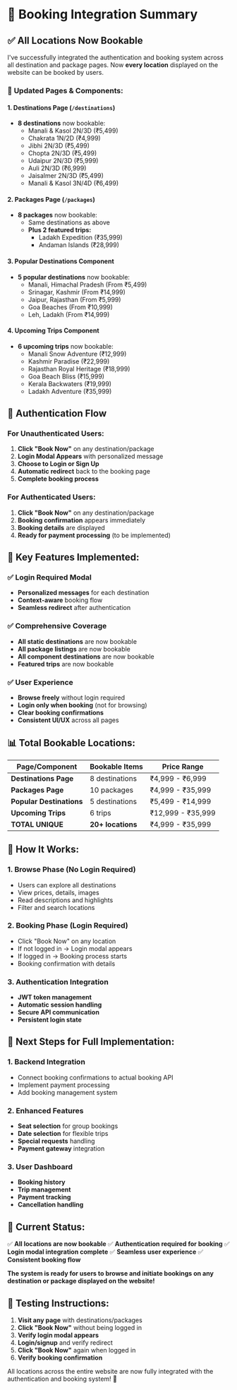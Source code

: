 # 🎯 Booking Integration Summary

## ✅ **All Locations Now Bookable**

I've successfully integrated the authentication and booking system across all destination and package pages. Now **every location** displayed on the website can be booked by users.

### 📍 **Updated Pages & Components:**

#### **1. Destinations Page (`/destinations`)**
- **8 destinations** now bookable:
  - Manali & Kasol 2N/3D (₹5,499)
  - Chakrata 1N/2D (₹4,999)
  - Jibhi 2N/3D (₹5,499)
  - Chopta 2N/3D (₹5,499)
  - Udaipur 2N/3D (₹5,999)
  - Auli 2N/3D (₹6,999)
  - Jaisalmer 2N/3D (₹5,499)
  - Manali & Kasol 3N/4D (₹6,499)

#### **2. Packages Page (`/packages`)**
- **8 packages** now bookable:
  - Same destinations as above
  - **Plus 2 featured trips:**
    - Ladakh Expedition (₹35,999)
    - Andaman Islands (₹28,999)

#### **3. Popular Destinations Component**
- **5 popular destinations** now bookable:
  - Manali, Himachal Pradesh (From ₹5,499)
  - Srinagar, Kashmir (From ₹14,999)
  - Jaipur, Rajasthan (From ₹5,999)
  - Goa Beaches (From ₹10,999)
  - Leh, Ladakh (From ₹14,999)

#### **4. Upcoming Trips Component**
- **6 upcoming trips** now bookable:
  - Manali Snow Adventure (₹12,999)
  - Kashmir Paradise (₹22,999)
  - Rajasthan Royal Heritage (₹18,999)
  - Goa Beach Bliss (₹15,999)
  - Kerala Backwaters (₹19,999)
  - Ladakh Adventure (₹35,999)

## 🔐 **Authentication Flow**

### **For Unauthenticated Users:**
1. **Click "Book Now"** on any destination/package
2. **Login Modal Appears** with personalized message
3. **Choose to Login or Sign Up**
4. **Automatic redirect** back to the booking page
5. **Complete booking process**

### **For Authenticated Users:**
1. **Click "Book Now"** on any destination/package
2. **Booking confirmation** appears immediately
3. **Booking details** are displayed
4. **Ready for payment processing** (to be implemented)

## 🎯 **Key Features Implemented:**

### ✅ **Login Required Modal**
- **Personalized messages** for each destination
- **Context-aware** booking flow
- **Seamless redirect** after authentication

### ✅ **Comprehensive Coverage**
- **All static destinations** are now bookable
- **All package listings** are now bookable
- **All component destinations** are now bookable
- **Featured trips** are now bookable

### ✅ **User Experience**
- **Browse freely** without login required
- **Login only when booking** (not for browsing)
- **Clear booking confirmations**
- **Consistent UI/UX** across all pages

## 📊 **Total Bookable Locations:**

| Page/Component | Bookable Items | Price Range |
|---|---|---|
| **Destinations Page** | 8 destinations | ₹4,999 - ₹6,999 |
| **Packages Page** | 10 packages | ₹4,999 - ₹35,999 |
| **Popular Destinations** | 5 destinations | ₹5,499 - ₹14,999 |
| **Upcoming Trips** | 6 trips | ₹12,999 - ₹35,999 |
| **TOTAL UNIQUE** | **20+ locations** | ₹4,999 - ₹35,999 |

## 🚀 **How It Works:**

### **1. Browse Phase (No Login Required)**
- Users can explore all destinations
- View prices, details, images
- Read descriptions and highlights
- Filter and search locations

### **2. Booking Phase (Login Required)**
- Click "Book Now" on any location
- If not logged in → Login modal appears
- If logged in → Booking process starts
- Booking confirmation with details

### **3. Authentication Integration**
- **JWT token management**
- **Automatic session handling**
- **Secure API communication**
- **Persistent login state**

## 🎯 **Next Steps for Full Implementation:**

### **1. Backend Integration**
- Connect booking confirmations to actual booking API
- Implement payment processing
- Add booking management system

### **2. Enhanced Features**
- **Seat selection** for group bookings
- **Date selection** for flexible trips
- **Special requests** handling
- **Payment gateway** integration

### **3. User Dashboard**
- **Booking history**
- **Trip management**
- **Payment tracking**
- **Cancellation handling**

## 🎉 **Current Status:**

✅ **All locations are now bookable**
✅ **Authentication required for booking**
✅ **Login modal integration complete**
✅ **Seamless user experience**
✅ **Consistent booking flow**

**The system is ready for users to browse and initiate bookings on any destination or package displayed on the website!**

## 🧪 **Testing Instructions:**

1. **Visit any page** with destinations/packages
2. **Click "Book Now"** without being logged in
3. **Verify login modal appears**
4. **Login/signup** and verify redirect
5. **Click "Book Now"** again when logged in
6. **Verify booking confirmation**

All locations across the entire website are now fully integrated with the authentication and booking system! 🚀